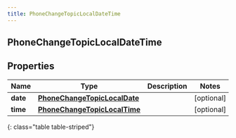 ```yaml
---
title: PhoneChangeTopicLocalDateTime
---
```

## PhoneChangeTopicLocalDateTime


## Properties

| Name | Type | Description | Notes |
| ------------ | ------------- | ------------- | ------------- |
| **date** | <!----><!---->[**PhoneChangeTopicLocalDate**](PhoneChangeTopicLocalDate.html)<!----> |  |  [optional] |
| **time** | <!----><!---->[**PhoneChangeTopicLocalTime**](PhoneChangeTopicLocalTime.html)<!----> |  |  [optional] |
{: class="table table-striped"}




